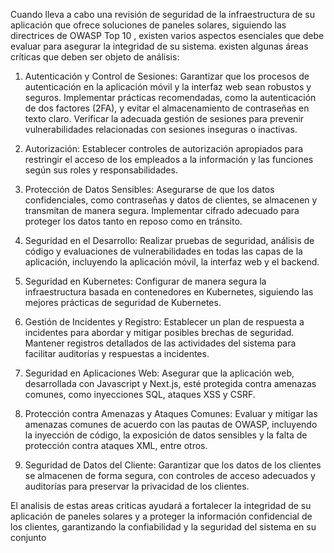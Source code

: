Cuando lleva a cabo una revisión de seguridad de la infraestructura de su aplicación que ofrece soluciones de paneles solares, siguiendo las directrices de OWASP Top 10 , existen varios aspectos esenciales que debe evaluar para asegurar la integridad de su sistema.  existen algunas áreas críticas que deben ser objeto de análisis:
1. Autenticación y Control de Sesiones:
Garantizar que los procesos de autenticación en la aplicación móvil y la interfaz web sean robustos y seguros.
Implementar prácticas recomendadas, como la autenticación de dos factores (2FA), y evitar el almacenamiento de contraseñas en texto claro.
Verificar la adecuada gestión de sesiones para prevenir vulnerabilidades relacionadas con sesiones inseguras o inactivas.

2. Autorización:
Establecer controles de autorización apropiados para restringir el acceso de los empleados a la información y las funciones según sus roles y responsabilidades.

3. Protección de Datos Sensibles:
Asegurarse de que los datos confidenciales, como contraseñas y datos de clientes, se almacenen y transmitan de manera segura.
Implementar cifrado adecuado para proteger los datos tanto en reposo como en tránsito.

4. Seguridad en el Desarrollo:
Realizar pruebas de seguridad, análisis de código y evaluaciones de vulnerabilidades en todas las capas de la aplicación, incluyendo la aplicación móvil, la interfaz web y el backend.

5. Seguridad en Kubernetes:
Configurar de manera segura la infraestructura basada en contenedores en Kubernetes, siguiendo las mejores prácticas de seguridad de Kubernetes.

7. Gestión de Incidentes y Registro:
Establecer un plan de respuesta a incidentes para abordar y mitigar posibles brechas de seguridad.
Mantener registros detallados de las actividades del sistema para facilitar auditorías y respuestas a incidentes.

8. Seguridad en Aplicaciones Web:
Asegurar que la aplicación web, desarrollada con Javascript y Next.js, esté protegida contra amenazas comunes, como inyecciones SQL, ataques XSS y CSRF.

9. Protección contra Amenazas y Ataques Comunes:
Evaluar y mitigar las amenazas comunes de acuerdo con las pautas de OWASP, incluyendo la inyección de código, la exposición de datos sensibles y la falta de protección contra ataques XML, entre otros.

10. Seguridad de Datos del Cliente:
Garantizar que los datos de los clientes se almacenen de forma segura, con controles de acceso adecuados y auditorías para preservar la privacidad de los clientes.


El analisis de  estas areas criticas  ayudará a fortalecer la integridad de su aplicación de paneles solares y a proteger la información confidencial de los clientes, garantizando la confiabilidad y la seguridad del sistema en su conjunto
